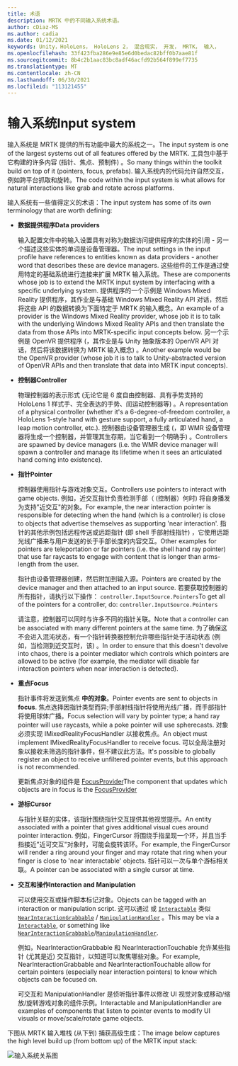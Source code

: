 ```yaml
---
title: 术语
description: MRTK 中的不同输入系统术语。
author: cDiaz-MS
ms.author: cadia
ms.date: 01/12/2021
keywords: Unity，HoloLens， HoloLens 2， 混合现实， 开发， MRTK， 输入，
ms.openlocfilehash: 33f423fba286e9e85e6d0bedac82bff0b7aae81f
ms.sourcegitcommit: 8b4c2b1aac83bc8adf46acfd92b564f899ef7735
ms.translationtype: MT
ms.contentlocale: zh-CN
ms.lasthandoff: 06/30/2021
ms.locfileid: "113121455"
---
```

# <a name="input-system"></a><span data-ttu-id="92e64-104">输入系统</span><span class="sxs-lookup"><span data-stu-id="92e64-104">Input system</span></span>

<span data-ttu-id="92e64-105">输入系统是 MRTK 提供的所有功能中最大的系统之一。</span><span class="sxs-lookup"><span data-stu-id="92e64-105">The input system is one of the largest systems out of all features offered by the MRTK.</span></span>
<span data-ttu-id="92e64-106">工具包中基于它构建的许多内容 (指针、焦点、预制件) 。</span><span class="sxs-lookup"><span data-stu-id="92e64-106">So many things within the toolkit build on top of it (pointers, focus, prefabs).</span></span> <span data-ttu-id="92e64-107">输入系统内的代码允许自然交互，例如跨平台抓取和旋转。</span><span class="sxs-lookup"><span data-stu-id="92e64-107">The code within the input system is what allows for natural interactions like grab and rotate across platforms.</span></span>

<span data-ttu-id="92e64-108">输入系统有一些值得定义的术语：</span><span class="sxs-lookup"><span data-stu-id="92e64-108">The input system has some of its own terminology that are worth defining:</span></span>

- <span data-ttu-id="92e64-109">**数据提供程序**</span><span class="sxs-lookup"><span data-stu-id="92e64-109">**Data providers**</span></span>

    <span data-ttu-id="92e64-110">输入配置文件中的输入设置具有对称为数据访问提供程序的实体的引用 - 另一个描述这些实体的单词是设备管理器。</span><span class="sxs-lookup"><span data-stu-id="92e64-110">The input settings in the input profile have references to entities known as data providers - another word that describes these are device managers.</span></span> <span data-ttu-id="92e64-111">这些组件的工作是通过使用特定的基础系统进行连接来扩展 MRTK 输入系统。</span><span class="sxs-lookup"><span data-stu-id="92e64-111">These are components whose job is to extend the MRTK input system by interfacing with a specific underlying system.</span></span> <span data-ttu-id="92e64-112">提供程序的一个示例是 Windows Mixed Reality 提供程序，其作业是与基础 Windows Mixed Reality API 对话，然后将这些 API 的数据转换为下面特定于 MRTK 的输入概念。</span><span class="sxs-lookup"><span data-stu-id="92e64-112">An example of a provider is the Windows Mixed Reality provider, whose job it is to talk with the underlying Windows Mixed Reality APIs and then translate the data from those APIs into MRTK-specific input concepts below.</span></span> <span data-ttu-id="92e64-113">另一个示例是 OpenVR 提供程序 (，其作业是与 Unity 抽象版本的 OpenVR API 对话，然后将该数据转换为 MRTK 输入概念) 。</span><span class="sxs-lookup"><span data-stu-id="92e64-113">Another example would be the OpenVR provider (whose job it is to talk to Unity-abstracted version of OpenVR APIs and then translate that data into MRTK input concepts).</span></span>

- <span data-ttu-id="92e64-114">**控制器**</span><span class="sxs-lookup"><span data-stu-id="92e64-114">**Controller**</span></span>

    <span data-ttu-id="92e64-115">物理控制器的表示形式 (无论它是 6 度自由控制器、具有手势支持的 HoloLens 1 样式手、完全表达的手势、闰运动控制器等) 。</span><span class="sxs-lookup"><span data-stu-id="92e64-115">A representation of a physical controller (whether it's a 6-degree-of-freedom controller, a HoloLens 1-style hand with gesture support, a fully articulated hand, a leap motion controller, etc.).</span></span> <span data-ttu-id="92e64-116">控制器由设备管理器生成 (，即 WMR 设备管理器将生成一个控制器，并管理其生存期，当它看到一个明确手) 。</span><span class="sxs-lookup"><span data-stu-id="92e64-116">Controllers are spawned by device managers (i.e. the WMR device manager will spawn a controller and manage its lifetime when it sees an articulated hand coming into existence).</span></span>

- <span data-ttu-id="92e64-117">**指针**</span><span class="sxs-lookup"><span data-stu-id="92e64-117">**Pointer**</span></span>

    <span data-ttu-id="92e64-118">控制器使用指针与游戏对象交互。</span><span class="sxs-lookup"><span data-stu-id="92e64-118">Controllers use pointers to interact with game objects.</span></span> <span data-ttu-id="92e64-119">例如，近交互指针负责检测手部（ (控制器）何时) 将自身播发为支持"近交互"的对象。</span><span class="sxs-lookup"><span data-stu-id="92e64-119">For example, the near interaction pointer is responsible for detecting when the hand (which is a controller) is close to objects that advertise themselves as supporting 'near interaction'.</span></span> <span data-ttu-id="92e64-120">指针的其他示例包括远程传送或远距指针 (即 shell 手部射线指针) ，它使用远距光线广播来与用户发送的长于手部长度的内容交互。</span><span class="sxs-lookup"><span data-stu-id="92e64-120">Other examples for pointers are teleportation or far pointers (i.e. the shell hand ray pointer) that use far raycasts to engage with content that is longer than arms-length from the user.</span></span>

    <span data-ttu-id="92e64-121">指针由设备管理器创建，然后附加到输入源。</span><span class="sxs-lookup"><span data-stu-id="92e64-121">Pointers are created by the device manager and then attached to an input source.</span></span> <span data-ttu-id="92e64-122">若要获取控制器的所有指针，请执行以下操作： `controller.InputSource.Pointers`</span><span class="sxs-lookup"><span data-stu-id="92e64-122">To get all of the pointers for a controller, do: `controller.InputSource.Pointers`</span></span>

    <span data-ttu-id="92e64-123">请注意，控制器可以同时与许多不同的指针关联。</span><span class="sxs-lookup"><span data-stu-id="92e64-123">Note that a controller can be associated with many different pointers at the same time.</span></span> <span data-ttu-id="92e64-124">为了确保这不会进入混沌状态，有一个指针转换器控制允许哪些指针处于活动状态 (例如，当检测到近交互时，该) 。</span><span class="sxs-lookup"><span data-stu-id="92e64-124">In order to ensure that this doesn't devolve into chaos, there is a pointer mediator which controls which pointers are allowed to be active (for example, the mediator will disable far interaction pointers when near interaction is detected).</span></span>

- <span data-ttu-id="92e64-125">**重点**</span><span class="sxs-lookup"><span data-stu-id="92e64-125">**Focus**</span></span>

    <span data-ttu-id="92e64-126">指针事件将发送到焦点 **中的对象**。</span><span class="sxs-lookup"><span data-stu-id="92e64-126">Pointer events are sent to objects in **focus**.</span></span> <span data-ttu-id="92e64-127">焦点选择因指针类型而异;手部射线指针将使用光线广播，而手部指针将使用球体广播。</span><span class="sxs-lookup"><span data-stu-id="92e64-127">Focus selection will vary by pointer type; a hand ray pointer will use raycasts, while a poke pointer will use spherecasts.</span></span> <span data-ttu-id="92e64-128">对象必须实现 IMixedRealityFocusHandler 以接收焦点。</span><span class="sxs-lookup"><span data-stu-id="92e64-128">An object must implement IMixedRealityFocusHandler to receive focus.</span></span> <span data-ttu-id="92e64-129">可以全局注册对象以接收未筛选的指针事件，但不建议此方法。</span><span class="sxs-lookup"><span data-stu-id="92e64-129">It's possible to globally register an object to receive unfiltered pointer events, but this approach is not recommended.</span></span>

    <span data-ttu-id="92e64-130">更新焦点对象的组件是 [FocusProvider](xref:Microsoft.MixedReality.Toolkit.Input.FocusProvider)</span><span class="sxs-lookup"><span data-stu-id="92e64-130">The component that updates which objects are in focus is the [FocusProvider](xref:Microsoft.MixedReality.Toolkit.Input.FocusProvider)</span></span>

- <span data-ttu-id="92e64-131">**游标**</span><span class="sxs-lookup"><span data-stu-id="92e64-131">**Cursor**</span></span>

    <span data-ttu-id="92e64-132">与指针关联的实体，该指针围绕指针交互提供其他视觉提示。</span><span class="sxs-lookup"><span data-stu-id="92e64-132">An entity associated with a pointer that gives additional visual cues around pointer interaction.</span></span> <span data-ttu-id="92e64-133">例如，FingerCursor 将围绕手指呈现一个环，并且当手指接近"近可交互"对象时，可能会旋转该环。</span><span class="sxs-lookup"><span data-stu-id="92e64-133">For example, the FingerCursor will render a ring around your finger and may rotate that ring when your finger is close to 'near interactable' objects.</span></span> <span data-ttu-id="92e64-134">指针可以一次与单个游标相关联。</span><span class="sxs-lookup"><span data-stu-id="92e64-134">A pointer can be associated with a single cursor at time.</span></span>

- <span data-ttu-id="92e64-135">**交互和操作**</span><span class="sxs-lookup"><span data-stu-id="92e64-135">**Interaction and Manipulation**</span></span>

    <span data-ttu-id="92e64-136">可以使用交互或操作脚本标记对象。</span><span class="sxs-lookup"><span data-stu-id="92e64-136">Objects can be tagged with an interaction or manipulation script.</span></span> <span data-ttu-id="92e64-137">这可以通过 或 [`Interactable`](xref:Microsoft.MixedReality.Toolkit.UI.Interactable) 类似 [`NearInteractionGrabbable`](xref:Microsoft.MixedReality.Toolkit.Input.NearInteractionGrabbable) / [`ManipulationHandler`](xref:Microsoft.MixedReality.Toolkit.UI.ManipulationHandler) 。</span><span class="sxs-lookup"><span data-stu-id="92e64-137">This may be via a [`Interactable`](xref:Microsoft.MixedReality.Toolkit.UI.Interactable), or something like [`NearInteractionGrabbable`](xref:Microsoft.MixedReality.Toolkit.Input.NearInteractionGrabbable)/[`ManipulationHandler`](xref:Microsoft.MixedReality.Toolkit.UI.ManipulationHandler).</span></span>

    <span data-ttu-id="92e64-138">例如，NearInteractionGrabbable 和 NearInteractionTouchable 允许某些指针 (尤其是近) 交互指针，以知道可以聚焦哪些对象。</span><span class="sxs-lookup"><span data-stu-id="92e64-138">For example, NearInteractionGrabbable and NearInteractionTouchable allow for certain pointers (especially   near interaction pointers) to know which objects can be focused on.</span></span>

    <span data-ttu-id="92e64-139">可交互和 ManipulationHandler 是侦听指针事件以修改 UI 视觉对象或移动/缩放/旋转游戏对象的组件示例。</span><span class="sxs-lookup"><span data-stu-id="92e64-139">Interactable and ManipulationHandler are examples of components that listen to pointer events to modify   UI visuals or move/scale/rotate game objects.</span></span>

<span data-ttu-id="92e64-140">下图从 MRTK 输入堆栈 (从下到) 捕获高级生成：</span><span class="sxs-lookup"><span data-stu-id="92e64-140">The image below captures the high level build up (from bottom up) of the MRTK input stack:</span></span>

![输入系统关系图](../features/images/input/MRTK_InputSystem.png)
